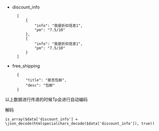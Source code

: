 

- discount_info

		[
			{
				"info": "我是折扣信息1",
				"pm": "7.5/10"
			},
			{
				"info": "我是折扣信息1",
				"pm": "7.5/10"
			}
		]


- free_shipping

		{
			"title": "是否包邮",
			"desc": "包邮"
		}


以上数据进行传递的时候Tp会进行自动编码

解码


    is_array($data['discount_info'] = \json_decode(htmlspecialchars_decode($data['discount_info']), true)) 